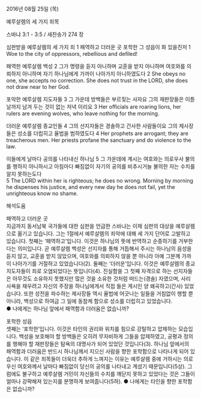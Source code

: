 2016년 08월 25일 (목)

예루살렘의 세 가지 죄목 



스바냐 3:1 - 3:5 / 새찬송가 274 장


심판받을 예루살렘의 세 가지 죄
1 패역하고 더러운 곳 포학한 그 성읍이 화 있을진저 
1 Woe to the city of oppressors, rebellious and defiled! 

패역한 예루살렘 백성
2 그가 명령을 듣지 아니하며 교훈을 받지 아니하며 여호와를 의뢰하지 아니하며 자기 하나님에게 가까이 나아가지 아니하였도다 
2 She obeys no one, she accepts no correction. She does not trust in the LORD, she does not draw near to her God. 

포악한 예루살렘 지도자들
3 그 가운데 방백들은 부르짖는 사자요 그의 재판장들은 이튿날까지 남겨 두는 것이 없는 저녁 이리요 
3 Her officials are roaring lions, her rulers are evening wolves, who leave nothing for the morning. 

더러운 예루살렘 종교인들
4 그의 선지자들은 경솔하고 간사한 사람들이요 그의 제사장들은 성소를 더럽히고 율법을 범하였도다
4 Her prophets are arrogant; they are treacherous men. Her priests profane the sanctuary and do violence to the law. 

이들에게 날마다 공의를 나타내신 하나님
5 그 가운데에 계시는 여호와는 의로우사 불의를 행하지 아니하시고 아침마다 빠짐없이 자기의 공의를 비추시거늘 불의한 자는 수치를 알지 못하는도다  
5 The LORD within her is righteous; he does no wrong. Morning by morning he dispenses his justice, and every new day he does not fail, yet the unrighteous know no shame.

해석도움





패역하고 더러운 곳  
지금까지 동서남북 국가들에 대한 심판을 언급한 스바냐는 이제 심판의 대상을 예루살렘으로 옮기고 있습니다. 그는 1절에서 예루살렘의 죄악에 대해 세 가지 단어로 고발하고 있습니다. 첫째는 ‘패역하고’입니다. 이것은 하나님의 뜻에 반역하고 순종하기를 거부한다는 의미입니다. 곧 예루살렘 백성은 선지자를 통해 거듭해서 주시는 하나님의 음성을 듣지 않고, 교훈을 받지 않았으며, 여호와를 의뢰하지 않을 뿐 아니라 아예 그분께 가까이 나아가기를 거절하고 있었습니다(2). 둘째는 ‘더러운’입니다. 이것은 예루살렘의 종교지도자들이 죄로 오염되었다는 뜻입니다(4). 진실함을 그 첫째 자격으로 하는 선지자들은 아무것도 소유하지 못했지만 많은 것을 소유한 것처럼 떠드는(경솔) 자였으며, 사리사욕을 채우려고 자신의 주장을 하나님에게서 직접 들은 계시인 양 왜곡하고(간사) 있었습니다. 또한 성전을 파수하는 제사장들 역시 율법에 어긋나는 일들을 거침없이 행할 뿐 아니라, 백성으로 하여금 그 일에 동참케 함으로 성소를 더럽히고 있었습니다.    
● 나에게는 하나님 앞에서 패역함과 더러움은 없습니까?

포학한 성읍  
셋째는 ‘포학한’입니다. 이것은 타인의 권리와 위치를 힘으로 강탈하고 압제하는 모습입니다. 백성을 보호해야 할 방백들은 오히려 무자비하게 그들을 압제하였고, 공평과 정의를 행해야 할 재판장들은 탐욕의 대명사가 되어 있었던 것입니다(3). 하나님 앞에서의 패역함과 더러움은 반드시 하나님께서 지으신 사람을 향한 포학함으로 나타나게 되어 있습니다. 이 같은 죄목들이 더욱더 추하게 느껴지는 이유는 예루살렘 중에 거하시는 의로우신 여호와께서 날마다 빠짐없이 당신의 공의를 나타내고 계셨기 때문입니다(5상). 그럼에도 불구하고 예루살렘 거민이 자신들의 수치를 깨닫지 못하고 있었다는 것은 그들이 얼마나 강퍅해져 있는지를 분명하게 보여줍니다(5하).
● 나에게는 타인을 향한 포학함은 없습니까?